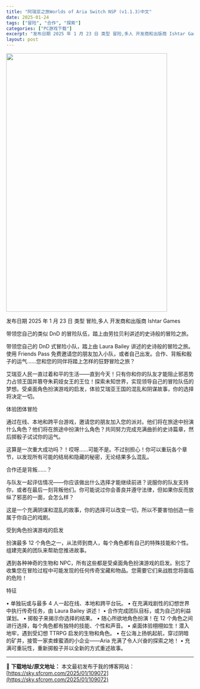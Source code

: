 ```yaml
---
title: "阿瑞亚之旅Worlds of Aria Switch NSP (v1.1.3)中文"
date: 2025-01-24
tags: ["冒险", "合作", "探索"]
categories: ["PC游戏下载"]
excerpt: "发布日期 2025 年 1 月 23 日 类型 冒险,多人 开发商和出版商 Ishtar Games 带领您自己的类似 DnD 的冒险队伍，踏上由劳拉贝利讲述的史诗般的冒险之旅。 带领您自己的 DnD 式冒险小队，踏上由 Laura Bailey 讲述的史诗般的冒险之旅。使用 Friends Pas&hellip;"
layout: post
---
```


<img class="aligncenter size-full wp-image-109068" src="https://sky.sfcrom.com/wp-content/uploads/2025/01/2025012404184950.webp" alt="" width="432" height="692" />

发布日期 2025 年 1 月 23 日
类型 冒险,多人
开发商和出版商 Ishtar Games

带领您自己的类似 DnD 的冒险队伍，踏上由劳拉贝利讲述的史诗般的冒险之旅。

带领您自己的 DnD 式冒险小队，踏上由 Laura Bailey 讲述的史诗般的冒险之旅。使用 Friends Pass 免费邀请您的朋友加入小队，或者自己出发。合作、背叛和骰子的运气……您和您的同伴将踏上怎样的狂野冒险之旅？

艾瑞亚人民一直过着和平的生活——直到今天！只有你和你的队友才能阻止邪恶势力占领王国并篡夺朱莉娅女王的王位！探索未知世界，实现领导自己的冒险队伍的梦想。受桌面角色扮演游戏的启发，体验艾瑞亚王国的混乱和阴谋故事，你的选择将决定一切。

体验团体冒险

通过在线、本地和跨平台游戏，邀请您的朋友加入您的派对。他们将在旅途中扮演什么角色？他们将在旅途中扮演什么角色？共同努力完成充满曲折的史诗篇章，然后掷骰子试试你的运气。

这算是一次重大成功吗？！哎呀……可能不是。不过别担心！你可以重玩各个章节，以发现所有可能的结局和隐藏的秘密，无论结果多么混乱。

合作还是背叛……？

与队友一起评估情况——你应该做出什么选择才能继续前进？说服你的队友支持你，或者在最后一刻背叛他们。你可能说过你会善良并遵守法律，但如果你反而放纵了邪恶的一面，会怎么样？

这是一个充满阴谋和混乱的故事，你的选择可以改变一切，所以不要害怕创造一些属于你自己的戏剧。

受到角色扮演游戏的启发

扮演最多 12 个角色之一，从法师到商人，每个角色都有自己的特殊技能和个性。组建完美的团队来帮助您推进故事。

遇到各种神奇的生物和 NPC，所有这些都是受桌面角色扮演游戏的启发。别忘了收集您在冒险过程中可能发现的任何传奇宝藏和物品。您需要它们来战胜您将面临的危险！

特征

• 单独玩或与最多 4 人一起在线、本地和跨平台玩。
• 在充满戏剧性的幻想世界中执行传奇任务，由 Laura Bailey 讲述！
• 合作完成团队目标，或为自己的利益谋划。
• 掷骰子来揭示你选择的结果。
• 随心所欲地角色扮演！在 12 个角色之间进行选择，每个角色都有独特的技能、个性和声音。
• 桌面体验栩栩如生！潜入地牢，遇到受幻想 TTRPG 启发的生物和角色。
• 在公海上扬帆起航，穿过阴暗的矿井，接管一家卖蜂蜜酒的小企业——Aria 充满了令人兴奋的探索之地！
• 充满可重玩性，重新掷骰子并以全新的方式重述故事。

---
📖 **下载地址/原文地址：** 本文最初发布于我的博客网站：[https://sky.sfcrom.com/2025/01/109072](https://sky.sfcrom.com/2025/01/109072)

